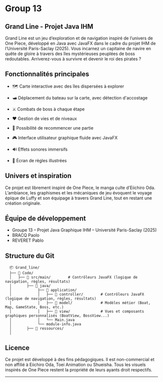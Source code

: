 # Group 13



## Grand Line - Projet Java IHM

Grand Line est un jeu d’exploration et de navigation inspiré de l’univers de One Piece, développé en Java avec JavaFX dans le cadre du projet IHM de l’Université Paris-Saclay (2025). Vous incarnez un capitaine de navire en quête de gloire à travers des îles mystérieuses peuplées de boss redoutables. Arriverez-vous à survivre et devenir le roi des pirates ?

## Fonctionnalités principales

- 🗺️ Carte interactive avec des îles dispersées à explorer

- 🛥️ Déplacement du bateau sur la carte, avec détection d'accostage

- ⚔️ Combats de boss à chaque étape

- ❤️ Gestion de vies et de niveaux

- 🔄 Possibilité de recommencer une partie

- 🎮 Interface utilisateur graphique fluide avec JavaFX

- 🔊 Effets sonores immersifs

- 📜 Écran de règles illustrées



## Univers et inspiration

Ce projet est librement inspiré de One Piece, le manga culte d’Eiichiro Oda. L’ambiance, les graphismes et les mécaniques de jeu évoquent le voyage épique de Luffy et son équipage à travers Grand Line, tout en restant une création originale.

## Équipe de développement

- Groupe 13 – Projet Java Graphique IHM – Université Paris-Saclay (2025)
- BRACQ Paolo
- REVERET Pablo

## Structure du Git

```
  📦 Grand_line/
  ├── 📁 Code/
  │   ├── 📁 src/main/        # Contrôleurs JavaFX (logique de navigation, règles, résultats)
  │       ├── 📁 java/
  │            ├── 📁 application/ 
  │            │   ├── 📁 controller/        # Contrôleurs JavaFX (logique de navigation, règles, résultats)
  │            │   ├── 📁 model/             # Modèles métier (Boat, Map, GameState, Boss, etc.)
  │            │   ├── 📁 view/              # Vues et composants graphiques personnalisés (BoatView, BossView...)
  │            │   └── Main.java      
  │            └── module-info.java                
  │       ├── 📁 ressources/             
  │        
```

##  Licence

Ce projet est développé à des fins pédagogiques. Il est non-commercial et non affilié à Eiichiro Oda, Toei Animation ou Shueisha.
Tous les visuels inspirés de One Piece restent la propriété de leurs ayants droit respectifs.

***
